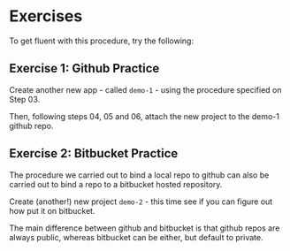# Exercises

To get fluent with this procedure, try the following:

## Exercise 1: Github Practice 

Create another new app - called `demo-1` - using the procedure  specified on Step 03.

Then, following steps 04, 05 and 06, attach the new project to the demo-1 github repo.

## Exercise 2: Bitbucket Practice

The procedure we carried out to bind a local repo to github can also be carried out to bind a repo to a bitbucket hosted repository.

Create (another!) new project `demo-2` - this time see if you can figure out how put it on bitbucket.

The main difference between github and bitbucket is that github repos are always public, whereas bitbucket can be either, but default to private.


